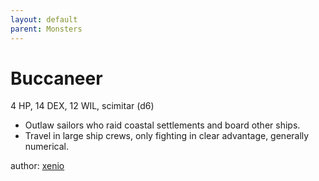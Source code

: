 ```yaml
---
layout: default
parent: Monsters
---
```

# Buccaneer
4 HP, 14 DEX, 12 WIL, scimitar (d6)  
- Outlaw sailors who raid coastal settlements and board other ships.  
- Travel in large ship crews, only fighting in clear advantage, generally numerical.  

author: [xenio](https://xenioinabottle.blogspot.com)
